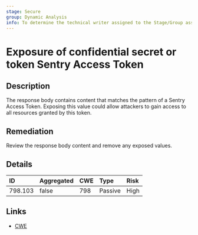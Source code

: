 ```yaml
---
stage: Secure
group: Dynamic Analysis
info: To determine the technical writer assigned to the Stage/Group associated with this page, see https://handbook.gitlab.com/handbook/product/ux/technical-writing/#assignments
---
```


# Exposure of confidential secret or token Sentry Access Token

## Description

The response body contains content that matches the pattern of a Sentry Access Token.
Exposing this value could allow attackers to gain access to all resources granted by this token.

## Remediation

Review the response body content and remove any exposed values.

## Details

| ID | Aggregated | CWE | Type | Risk |
|:---|:--------|:--------|:--------|:--------|
| 798.103 | false | 798 | Passive | High |

## Links

- [CWE](https://cwe.mitre.org/data/definitions/798.html)
